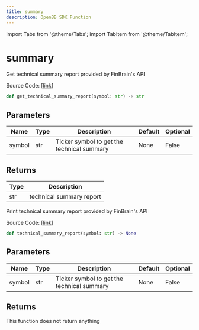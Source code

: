 ```yaml
---
title: summary
description: OpenBB SDK Function
---
```


import Tabs from '@theme/Tabs';
import TabItem from '@theme/TabItem';

# summary

<Tabs>
<TabItem value="model" label="Model" default>

Get technical summary report provided by FinBrain's API

Source Code: [[link](https://github.com/OpenBB-finance/OpenBBTerminal/tree/main/openbb_terminal/stocks/technical_analysis/finbrain_model.py#L15)]

```python
def get_technical_summary_report(symbol: str) -> str
```
## Parameters

| Name | Type | Description | Default | Optional |
| ---- | ---- | ----------- | ------- | -------- |
| symbol | str | Ticker symbol to get the technical summary | None | False |

## Returns

| Type | Description |
| ---- | ----------- |
| str | technical summary report |



</TabItem>
<TabItem value="view" label="View">

Print technical summary report provided by FinBrain's API

Source Code: [[link](https://github.com/OpenBB-finance/OpenBBTerminal/tree/main/openbb_terminal/stocks/technical_analysis/finbrain_view.py#L14)]

```python
def technical_summary_report(symbol: str) -> None
```
## Parameters

| Name | Type | Description | Default | Optional |
| ---- | ---- | ----------- | ------- | -------- |
| symbol | str | Ticker symbol to get the technical summary | None | False |

## Returns

This function does not return anything



</TabItem>
</Tabs>